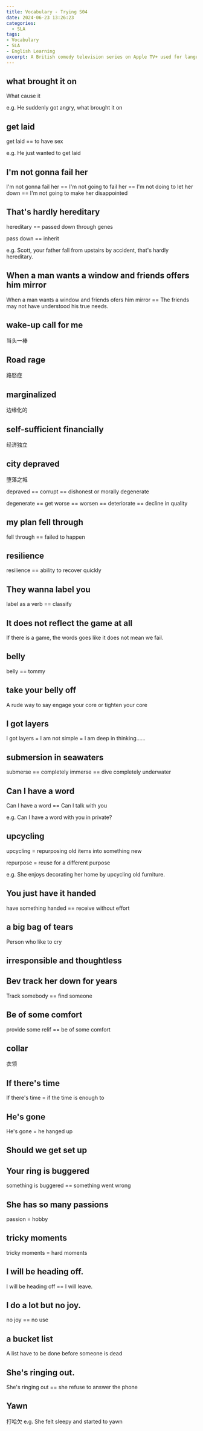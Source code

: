 ```yaml
---
title: Vocabulary - Trying S04 
date: 2024-06-23 13:26:23
categories:
  - SLA
tags: 
- Vocabulary
- SLA
- English Learning
excerpt: A British comedy television series on Apple TV+ used for language learning
---
```


## what brought it on
What cause it

e.g. He suddenly got angry, what brought it on

## get laid
get laid == to have sex

e.g. He just wanted to get laid

## I'm not gonna fail her
I'm not gonna fail her == I'm not going to fail her == I'm not doing to let her down == I'm not going to make her disappointed

## That's hardly hereditary
hereditary == passed down through genes

pass down == inherit

e.g. Scott, your father fall from upstairs by accident, that's hardly hereditary.

## When a man wants a window and friends offers him mirror
When a man wants a window and friends ofers him mirror == The friends may not have understood his true needs.

## wake-up call for me
当头一棒

## Road rage
路怒症

## marginalized
边缘化的

## self-sufficient financially
经济独立

## city depraved
堕落之城

depraved == corrupt == dishonest or morally degenerate

degenerate == get worse == worsen == deteriorate == decline in quality

## my plan fell through
fell through == failed to happen

## resilience
resilience == ability to recover quickly

## They wanna label you
label as a verb == classify 

## It does not reflect the game at all
If there is a game, the words goes like it does not mean we fail.

## belly
belly == tommy

## take your belly off
A rude way to say engage your core or tighten your core

## I got layers
I got layers = I am not simple = I am deep in thinking……

## submersion in seawaters
submerse == completely immerse == dive completely underwater

## Can I have a word
Can I have a word == Can I talk with you

e.g. Can I have a word with you in private?

## upcycling
upcycling = repurposing old items into something new 

repurpose = reuse for a different purpose

e.g. She enjoys decorating her home by upcycling old furniture.

## You just have it handed 
have something handed == receive without effort

## a big bag of tears
Person who like to cry

## irresponsible and thoughtless

## Bev track her down for years
Track somebody == find someone

## Be of some comfort
provide some relif == be of some comfort

## collar
衣领

## If there's time
If there's time = if the time is enough to


## He's gone 
He's gone = he hanged up

## Should we get set up

## Your ring is buggered
something is buggered == something went wrong

## She has so many passions
passion = hobby

## tricky moments 
tricky moments = hard moments

## I will be heading off. 
I will be heading off == I will leave.

## I do a lot but no joy. 
no joy == no use

## a bucket list
A list have to be done before someone is dead

## She's ringing out. 
She's ringing out == she refuse to answer the phone

## Yawn
打哈欠
e.g. She felt sleepy and started to yawn

